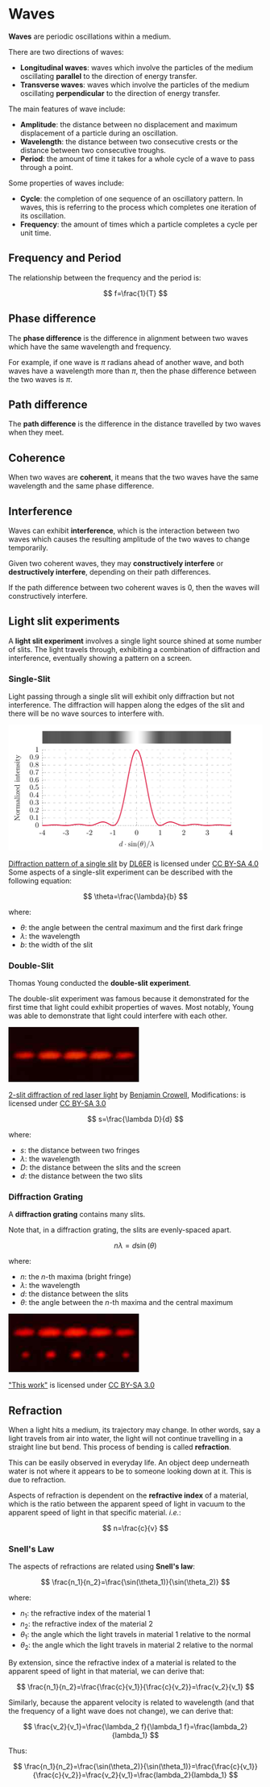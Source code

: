 # Waves

**Waves** are periodic oscillations within a medium.

There are two directions of waves:

- **Longitudinal waves**: waves which involve the particles of the medium oscillating **parallel** to the direction of energy transfer.
- **Transverse waves**: waves which involve the particles of the medium oscillating **perpendicular** to the direction of energy transfer.

The main features of wave include:

- **Amplitude**: the distance between no displacement and maximum displacement of a particle during an oscillation.
- **Wavelength**: the distance between two consecutive crests or the distance between two consecutive troughs.
- **Period**: the amount of time it takes for a whole cycle of a wave to pass through a point.

Some properties of waves include:

- **Cycle**: the completion of one sequence of an oscillatory pattern. In waves, this is referring to the process which completes one iteration of its oscillation.
- **Frequency**: the amount of times which a particle completes a cycle per unit time.

## Frequency and Period

The relationship between the frequency and the period is:

$$ f=\frac{1}{T} $$

## Phase difference

The **phase difference** is the difference in alignment between two waves which have the same wavelength and frequency.

For example, if one wave is $\pi$ radians ahead of another wave, and both waves have a wavelength more than $\pi$, then the phase difference between the two waves is $\pi$.

## Path difference

The **path difference** is the difference in the distance travelled by two waves when they meet.

## Coherence

When two waves are **coherent**, it means that the two waves have the same wavelength and the same phase difference.

## Interference

Waves can exhibit **interference**, which is the interaction between two waves which causes the resulting amplitude of the two waves to change temporarily.

Given two coherent waves, they may **constructively interfere** or **destructively interfere**, depending on their path differences.

If the path difference between two coherent waves is $0$, then the waves will constructively interfere.

## Light slit experiments

A **light slit experiment** involves a single light source shined at some number of slits. The light travels through, exhibiting a combination of diffraction and interference, eventually showing a pattern on a screen.

### Single-Slit

Light passing through a single slit will exhibit only diffraction but not interference. The diffraction will happen along the edges of the slit and there will be no wave sources to interfere with.

![Single-slit interference pattern](./media/single_slit.png)

[Diffraction pattern of a single slit](<https://commons.wikimedia.org/wiki/File:Single_Slit_Diffraction_(english).svg>) by [DL6ER](https://commons.wikimedia.org/w/index.php?title=User:DL6ER&action=edit&redlink=1) is licensed under [CC BY-SA 4.0](http://creativecommons.org/licenses/by-sa/4.0)
Some aspects of a single-slit experiment can be described with the following equation:

$$ \theta=\frac{\lambda}{b} $$

where:

- $\theta$: the angle between the central maximum and the first dark fringe
- $\lambda$: the wavelength
- $b$: the width of the slit

### Double-Slit

Thomas Young conducted the **double-slit experiment**.

The double-slit experiment was famous because it demonstrated for the first time that light could exhibit properties of waves. Most notably, Young was able to demonstrate that light could interfere with each other.

![Double-slit interference pattern](./media/double_slit.jpg)

[2-slit diffraction of red laser light](https://commons.wikimedia.org/wiki/File:Laserdiffraction.jpg) by [Benjamin Crowell](https://en.wikipedia.org/wiki/User:Bcrowell), Modifications: is licensed under [CC BY-SA 3.0](http://creativecommons.org/licenses/by-sa/3.0)

$$ s=\frac{\lambda D}{d} $$

where:

- $s$: the distance between two fringes
- $\lambda$: the wavelength
- $D$: the distance between the slits and the screen
- $d$: the distance between the two slits

### Diffraction Grating

A **diffraction grating** contains many slits.

Note that, in a diffraction grating, the slits are evenly-spaced apart.

$$ n\lambda=d\sin(\theta) $$

where:

- $n$: the $n$-th maxima (bright fringe)
- $\lambda$: the wavelength
- $d$: the distance between the slits
- $\theta$: the angle between the $n$-th maxima and the central maximum

![Double-slit and quintuple-slit interference pattern](./media/double_slit_and_quintuple_slit.jpg)

["This work"](https://commons.wikimedia.org/wiki/File:Diffraction2vs5.jpg) is licensed under [CC BY-SA 3.0](http://creativecommons.org/licenses/by-sa/3.0)

## Refraction

When a light hits a medium, its trajectory may change. In other words, say a light travels from air into water, the light will not continue travelling in a straight line but bend. This process of bending is called **refraction**.

This can be easily observed in everyday life. An object deep underneath water is not where it appears to be to someone looking down at it. This is due to refraction.

Aspects of refraction is dependent on the **refractive index** of a material, which is the ratio between the apparent speed of light in vacuum to the apparent speed of light in that specific material. _i.e._:

$$ n=\frac{c}{v} $$

### Snell's Law

The aspects of refractions are related using **Snell's law**:

$$ \frac{n_1}{n_2}=\frac{\sin(\theta_1)}{\sin(\theta_2)} $$

where:

- $n_1$: the refractive index of the material 1
- $n_2$: the refractive index of the material 2
- $\theta_1$: the angle which the light travels in material 1 relative to the normal
- $\theta_2$: the angle which the light travels in material 2 relative to the normal

By extension, since the refractive index of a material is related to the apparent speed of light in that material, we can derive that:

$$ \frac{n_1}{n_2}=\frac{\frac{c}{v_1}}{\frac{c}{v_2}}=\frac{v_2}{v_1} $$

Similarly, because the apparent velocity is related to wavelength (and that the frequency of a light wave does not change), we can derive that:

$$ \frac{v_2}{v_1}=\frac{\lambda_2 f}{\lambda_1 f}=\frac{lambda_2}{lambda_1} $$

Thus:

$$ \frac{n_1}{n_2}=\frac{\sin(\theta_2)}{\sin(\theta_1)}=\frac{\frac{c}{v_1}}{\frac{c}{v_2}}=\frac{v_2}{v_1}=\frac{lambda_2}{lambda_1} $$
